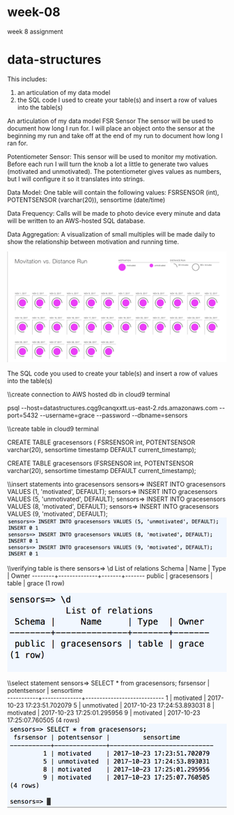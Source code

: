 # week-08
week 8 assignment
# data-structures
This includes: 
   1.  an articulation of my data model
   2.  the SQL code I used to create your table(s) and insert a row of values into the table(s)
   
   
   
   

An articulation of my data model
FSR Sensor The sensor will be used to document how long I run for. I will place an object onto the sensor at the beginning my run and take off at the end of my run to document how long I ran for. 

Potentiometer Sensor: This sensor will be used to monitor my motivation. Before each run I will turn the knob a lot a little to generate two values (motivated and unmotivated). The potentiometer gives values as numbers, but I will configure it so it translates into strings.

Data Model: 
One table will contain the following values: FSRSENSOR (int), POTENTSENSOR (varchar(20)), sensortime (date/time)

Data Frequency: 
Calls will be made to photo device every minute and data will be written to an AWS-hosted SQL database. 

Data Aggregation: 
A visualization of small multiples will be made daily to show the relationship between motivation and running time. 

![alt text](https://github.com/graceiseverywhere/data-structures/blob/master/MSDV_DataStructures_grace_sensors_mockdesign.png
 "Initial Mockup design")





The SQL code you used to create your table(s) and insert a row of values into the table(s)

\\\create connection to AWS hosted db in cloud9 terminal

psql --host=datastructures.cqg9canqxxtt.us-east-2.rds.amazonaws.com --port=5432 --username=grace --password --dbname=sensors

\\\create table in cloud9 terminal 

CREATE TABLE gracesensors 
(
FSRSENSOR int, 
POTENTSENSOR varchar(20), 
sensortime timestamp DEFAULT current_timestamp);

CREATE TABLE gracesensors (FSRSENSOR int, POTENTSENSOR varchar(20), sensortime timestamp DEFAULT current_timestamp);

\\\insert statements into gracesensors 
sensors=> INSERT INTO gracesensors VALUES (1, 'motivated', DEFAULT);
sensors=> INSERT INTO gracesensors VALUES (5, 'unmotivated', DEFAULT);
sensors=> INSERT INTO gracesensors VALUES (8, 'motivated', DEFAULT);
sensors=> INSERT INTO gracesensors VALUES (9, 'motivated', DEFAULT);
![alt text](https://github.com/graceiseverywhere/data-structures/blob/master/Grace_Sensors_Insert.png
 "Insert Statements")


\\\verifying table is there 
sensors=> \d
           List of relations
 Schema |     Name     | Type  | Owner 
--------+--------------+-------+-------
 public | gracesensors | table | grace
(1 row)

![alt text](https://github.com/graceiseverywhere/data-structures/blob/master/Grace_Sensors_Verify.png "Verify ScreenGrab")


\\\select statement
sensors=> SELECT * from gracesensors;
 fsrsensor | potentsensor |         sensortime         
-----------+--------------+----------------------------
         1 | motivated    | 2017-10-23 17:23:51.702079
         5 | unmotivated  | 2017-10-23 17:24:53.893031
         8 | motivated    | 2017-10-23 17:25:01.295956
         9 | motivated    | 2017-10-23 17:25:07.760505
(4 rows)
![alt text](https://github.com/graceiseverywhere/data-structures/blob/master/Grace_Sensors_Select.png
 "Select Statement Used")


